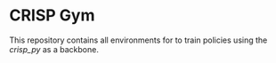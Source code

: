 # CRISP Gym

This repository contains all environments for to train policies using the *crisp_py* as a backbone.

